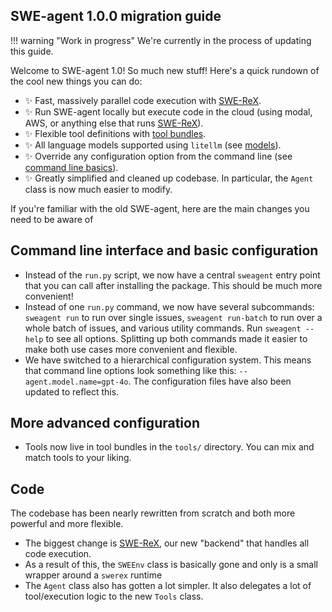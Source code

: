 ## SWE-agent 1.0.0 migration guide

!!! warning "Work in progress"
    We're currently in the process of updating this guide.

Welcome to SWE-agent 1.0! So much new stuff! Here's a quick rundown of the cool new things you can do:

* :sparkles: Fast, massively parallel code execution with [SWE-ReX](https://github.com/swe-agent/SWE-ReX).
* :sparkles: Run SWE-agent locally but execute code in the cloud (using modal, AWS, or anything else that runs [SWE-ReX](https://github.com/swe-agent/SWE-ReX)).
* :sparkles: Flexible tool definitions with [tool bundles](config/tools.md).
* :sparkles: All language models supported using `litellm` (see [models](installation/keys.md)).
* :sparkles: Override any configuration option from the command line (see [command line basics](cl_tutorial.md)).
* :sparkles: Greatly simplified and cleaned up codebase. In particular, the `Agent` class is now much easier to modify.

If you're familiar with the old SWE-agent, here are the main changes you need to be aware of

## Command line interface and basic configuration

* Instead of the `run.py` script, we now have a central `sweagent` entry point that you can call after installing the package.
  This should be much more convenient!
* Instead of one `run.py` command, we now have several subcommands: `sweagent run` to run over single issues, `sweagent run-batch` to run over a whole batch of issues, and various utility commands. Run `sweagent --help` to see all options. Splitting up both commands made it easier to make both use cases more convenient and flexible.
* We have switched to a hierarchical configuration system. This means that command line options look something like this: `--agent.model.name=gpt-4o`.
  The configuration files have also been updated to reflect this.

## More advanced configuration

* Tools now live in tool bundles in the `tools/` directory. You can mix and match tools to your liking.

## Code

The codebase has been nearly rewritten from scratch and both more powerful and more flexible.

* The biggest change is [SWE-ReX](https://github.com/swe-agent/SWE-ReX), our new "backend" that handles all code execution.
* As a result of this, the `SWEEnv` class is basically gone and only is a small wrapper around a `swerex` runtime
* The `Agent` class also has gotten a lot simpler. It also delegates a lot of tool/execution logic to the new `Tools` class.
